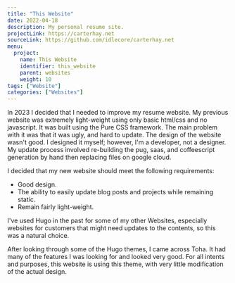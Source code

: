 ```yaml
---
title: "This Website"
date: 2022-04-18
description: My personal resume site.
projectLink: https://carterhay.net
sourceLink: https://github.com/idlecore/carterhay.net
menu:
  project:
    name: This Website
    identifier: this_website
    parent: websites
    weight: 10
tags: ["Website"]
categories: ["Websites"]
---
```


In 2023 I decided that I needed to improve my resume website. My previous website was extremely light-weight using only basic html/css and no javascript. It was built using the Pure CSS framework. The main problem with it was that it was ugly, and hard to update. The design of the website wasn't good. I designed it myself; however, I'm a developer, not a designer. My update process involved re-building the pug, saas, and coffeescript generation by hand then replacing files on google cloud.

I decided that my new website should meet the following requirements:
- Good design.
- The ability to easily update blog posts and projects while remaining static.
- Remain fairly light-weight.

I've used Hugo in the past for some of my other Websites, especially websites for customers that might need updates to the contents, so this was a natural choice.

After looking through some of the Hugo themes, I came across Toha. It had many of the features I was looking for and looked very good. For all intents and purposes, this website is using this theme, with very little modification of the actual design.